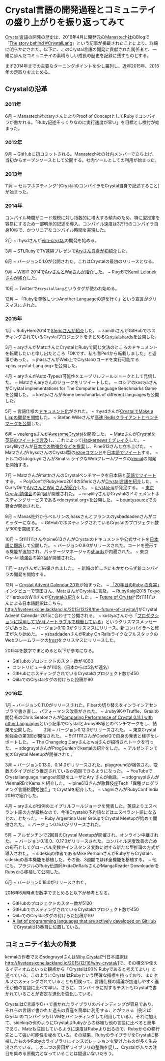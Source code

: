 # Crystal言語の開発過程とコミュニテイの盛り上がりを振り返ってみて

[Crystal言語](http://crystal-lang.org/)の開発の歴史は、2016年4月に開発元の[Manastech社](http://manas.com.ar/)のBlogで「[The story behind #CrystalLang](http://manas.com.ar/blog/2016/04/01/the-story-behind-crystal.html)」という記事が掲載されたことにより、詳細に明らかにされた。以下に、このCrystal言語の開発に貢献された関係者と、一緒に歩んだコミュニテイの素晴らしい成長の歴史を記録に残すものとする。

まず2014年までの主要なターニングポイントを少し羅列し、近年2015年、2016年の足取りをまとめる。

## Crystalの沿革

### 2011年

6月
  ~ Manastech社のaryさんによりProof of ConceptとしてRubyでコンパイラが書かれる。「Ruby記述そっくりなのに実行速度が早い」を目標とし検討が始まった。

### 2012年

9月
  ~ GitHubに初コミットされる。Manastech社の社内メンバーで立ち上げ、当初からオープンソースとして公開する。社内ツールとしての利用が始まった。

### 2013年

11月
  ~ セルフホスティング^[CrystalのコンパイラをCrystal自身で記述すること]が始まった。

### 2014年

コンパイル時間がコード規模に対し指数的に増大する傾向のため、特に型推定を容易にするため一部明示的記述を導入。コンパイル速度は3万行のコンパイラ自身10秒で、かつリニアなコンパイル時間を実現した。

2月
  ~ rhysdさんが[vim-crystal](https://github.com/rhysd/vim-crystal)の開発を始める。

3月
  ~ STLRubyでTV遠隔プレゼンで[Aryさん自身が初紹介](https://www.youtube.com/watch?v=8BdLttM26V0)した。

6月
  ~ バージョン0.1.0が公開された。これはCrystalの最初のリリースとなる。

9月
  ~ WISIT 2014で[AryさんとWajさんが紹介](https://www.youtube.com/watch?v=XGJh6rNAYfs)した。
  ~ Rug:Bで[Kamil Lelonekさんが紹介](http://www.slideshare.net/squixy/crystal-45694037)した。

10月
  ~ Twitterで`#crystallang`というタグが使われ始める。

12月
  ~ 「Rubyを尊敬しつつAnother Languageの道を行く」という宣言がクリスマスにされた。

### 2015年

1月
  ~ RubyHero2014で[Sfericさんが紹介](http://www.meetup.com/Strange-Group-Berlin/events/219492917/)した。
  ~ zamithさんがGitHubでホスティングされているCrystalプロジェクトをまとめる[Crystalshards](https://crystalshards.herokuapp.com/)を公開した。

3月
  ~ aryさんがMatzさんにCrystalとRubyで同じ文法のところのドキュメントを転載したいと申し出たところ「OKです、私も昔Perlから転載しました」と返事があった。
  ~ jhassさんがWeb上でCrystalのコードを実行可能する<play.crystal-Lang.org>を公開した。

4月
  ~ aryさんがAuto-Typeの可能性をエープリルフールジョークとして発信した。
  ~ Matzさんaryさんのジョークをリツイートした。
  ~ ロシアのkostyaさんがCrystal implementations for The Computer Language Benchmarks Gameを公開した。
  ~ kostyaさんがSome benchmarks of different languagesも公開した。

5月
  ~ 言語仕様の[ドキュメント化](http://crystal-lang.org/docs/)がされた。
  ~ rhysdさんが[CrystalでMake a Lispの開発を開始](http://rhysd.hatenablog.com/entry/2015/06/11/212141)した。
  ~ Stefan Willeさんが[高速 Redisクライアントとベンチマークを公開](http://www.stefanwille.com/2015/05/redis-clients-crystal-vs-ruby-vs-c-vs-go/)した。

6月
  ~ veelengaさんが[AwesomeCrystal](http://awesome-crystal.com/)を開設した。
  ~ Matzさんが[Crystalを英語のツイートで言及](https://twitter.com/matz_translated/status/610842797587976192)し、これによって[Hackernewsでブレイク](https://news.ycombinator.com/item?id=9669166)した。
  ~ rosylillyさんが[日本での勉強会などを提案](https://twitter.com/rosylilly/status/607543840052895744)し、Pine613さんと立ち上げた。
  ~ MatzさんがrhysdさんのCrystal製の[ezoeコマンド](https://github.com/rhysd/ezoe)を[日本語でツイート](https://twitter.com/yukihiro_matz/status/610842781091672064)する。
  ~ トルコのsdogruyolさんがSinatra ライクなWebフレームワークの[kemal](http://serdardogruyol.com/kemal/)の開発を開始する。

7月
  ~ MatzさんがmattnさんのCrystalベンチマークを日本語と[英語でツイート](https://twitter.com/matz_translated/status/611364736198967297)する。
  ~ PolyConfでRubyHero2014のSfericさんが[Crystal言語を紹介](https://www.youtube.com/watch?v=Ysm4IU4aWoQ)した。
  ~ CurryOnで[AryさんとWaj さんが紹介](http://2015.ecoop.org/event/curryon-crystal-a-programming-language-for-humans-and-computers)した。
  ~ [crystal-jp](http://crystal.connpass.com/)が発足する。
  ~ [東京Crystal勉強会](http://crystal.connpass.com/)の第1回が開催された。
  ~ rosylillyさんがCrystalのドキュメントホスティングサービスである<docrystal.org>を公開した。
  ~ [bountysource](https://salt.bountysource.com/teams/crystal-lang)での募金が開始された。

9月
  ~ Manas社外からベルリンのjhassさんとフランスのysbaddadenさんがコミッターになる。
  ~ GitHubでホスティングされているCrystalのプロジェクト数が300を突破する。

10月
  ~ 5t111111さんやpine613さんがCrystalのドキュメントや公式サイトを[日本語に翻訳](http://ja.crystal-lang.org)して公開した。
  ~ バージョン0.9.0がリリースされた。コードを整形する機能が追加され、パッケージマネージャの[shards](https://github.com/crystal-lang/shards)が内蔵された。
  ~ 東京Crystal勉強会の第2回が開催された。

11月
  ~ aryさんがご結婚されました。
  ~ 新婚の忙しさにもかかわらず新コンパイラの開発を開始する。

12月
  ~ [Crystal Advent Calendar 2015](http://www.adventar.org/calendars/800)が始まった。
  ~ [「20年目のRuby の真実」インタビュー](http://www.ipsj.or.jp/magazine/ruby.html)で笹田さん、MatzさんがCrystalに言及。
  ~ [RubyKaigi2015 Tokyo](http://rubykaigi.org/2015)でHerokuのWillさんが[Crystalの紹介](http://rubykaigi.org/2015/presentations/leinweber)をした 。
  ~ [Future of Crystal](http://crystal-lang.org/2015/12/24/the-future-of-crystal.html)^[5t111111さんによる日本語翻訳はこちら。<http://fiveteesixone.lackland.io/2015/12/28/the-future-of-crystal/>]がCrystal Advent Calendar 2015に合わせて公開される。
  ~ kostyaさんから「[プロダクションに採用して1か月ノートラブルで稼働している](https://groups.google.com/forum/?fromgroups#!topic/crystal-lang/fXTAMilSo_Q)」というクリスマスメッセージがあった。
  ~ バージョン0.10.0がクリスマスにリリース。新コンパイラへと修正が入り始めた。
  ~ ysbaddadenさんがRuby On RailsライクなフルスタックのWebフレームワークの[frost](https://github.com/ysbaddaden/frost)をクリスマスにリリースした。

2015年を数字でまとめると以下が参考になる。

  - GitHubのプロジェクトのスター数が4000
  - コントリビュータが110名（日本からは5名が連名）
  - GitHubにホスティングされているCrystalのプロジェクト数が450
  - QiitaでのCrystalタグの付けらた投稿が80

### 2016年

1月
  ~ バージョン0.11.0がリリースされた。Fiberの切り替えをインラインアセンブラで書き直し、パフォーマンス改善がされた。
  ~ Jruby9KやTruffle、Graalの開発者のChris Seatonさんが[Comparing Performance of Crystal 0.11.1 with other Languages](http://stefan-marr.de/downloads/crystal.html)という記事でCrystalとJruby9K等とのベンチマークをし、結果を公開した。　
　
2月
  ~ バージョン0.12.0がリリースされた。
  ~ 東京Crystal勉強会の第3回が開催された。
  ~ 5t111111さんがCodeIQで自身の発表と様子をレポートした。
  ~ The Changelogにaryさんとwajさんが招待されトークを行った。
  ~ sdogruyolさんがProgGunlenでkemalの紹介をした。
  ~ アルゼンチンで初のCrystal Meetupが開催された。

3月
  ~ バージョン0.13.0、0.14.0がリリースされた。playgroundが梱包され、変数のタイプがどう推定されているか追跡できるようになった。
  ~ YouTubeでCrystallanguage Hangout質疑をユーザとAry さんが会話。
  ~ sdogruyolさんがViennaRBでKemalを紹介した。
  ~ pine613さんが歌舞伎座Tech「異種プログラミング言語格闘勉強会」でCrystalを紹介した。
  ~ vagmiさんがRubyConf India 2016で紹介した。

4月
  ~ aryさんが恒例のエイプリルフールジョークを発表した。英語よりエスペラント語の方が厳格なので、今後Crystalの予約語などはエスペラント語になるとのことだった。
  ~ Ruby Argentina User GroupでCrystal Meetupが始めて開催された。
  ~ バージョン0.15.0がリリースされた。

5月
  ~ アルゼンチンで2回目のCrystal Meetupが開催され、オンライン中継された。
  ~ バージョン0.16.0、0.17.0がリリースされた。コンパイル速度改善のための布石としてグローバル変数やインスタンス変数に対する新たな型推論の方式が導入された。
  ~ sidekiqの作者であるMike PerhamさんがRubyからCrystalへsidekiqの基本機能を移植した。その後、3週間でほぼ全機能を移植する。
  ~ 他にも、ブラジルのRuby伝道師AkitaOnRailsさんがMangaReader DownloaderをRubyから移植して公開した。

6月
  ~ バージョン0.18.0がリリースされた。

2016年6月時点を数字でまとめると以下が参考となる。

  - GitHubのプロジェクトのスター数が5120
  - GitHubでホスティングされているCrystalのプロジェクト数が450
  - QiitaでのCrystalタグの付けらた投稿が107
  - [A list of programming languages that are actively developed on GitHub](https://github.com/showcases/programming-languages)でCrystalは13番目に位置している。

## コミュニテイ拡大の背景

kemalの作者であるsdogruyolさんは[Why Crystal?](http://serdardogruyol.com/why-crystal)^[日本語訳は<http://fiveteesixone.lackland.io/2015/12/16/why-crystal/>]で、その構文や使えるイディオムといった観点から「Crystalは90% Rubyであると考えてよい」と述べている。このようにCrystalはRubyという明確な指標を持っており、またセルフホスティングされていることも相俟って、言語仕様の議論が加速しやすく進化が他の言語に比べて早い。さらに、コンパイラに対するテストもCrystalで書かれていることが安定な進化を強化している。

CrystalはC言語やC++で書かれたライブラリのバインディングが容易であり、それらの言語で書かれた過去の資産を簡単に利用することができる（例えばCrystalのコンパイラもLLVMをバインディングして利用している）。それに加えて、sidekiqの例のようにCrystalはRubyからの移植も他の言語に比べると簡単であり、Matzも注目しているように速度はRubyより出るので、Rubyからの移行先として強い可能性を秘めている。その結果、RubyのライブラリをCrystalに移植したものやRubyのライブラリにインスピレーションを受けたものが多く生み出されている。この二つの要因がライブラリの整備を促し、Crystalが人々の注目を集める原動力となっていることは間違いないだろう。
